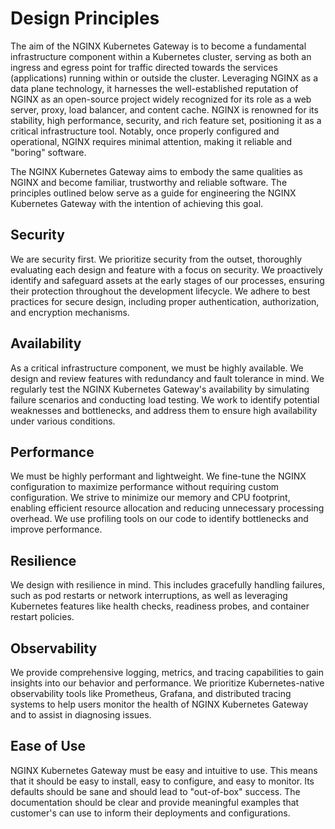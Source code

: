 # Design Principles

The aim of the NGINX Kubernetes Gateway is to become a fundamental infrastructure component within a Kubernetes cluster,
serving as both an ingress and egress point for traffic directed towards the services (applications) running
within or outside the cluster. Leveraging NGINX as a data plane technology, it harnesses the well-established reputation
of NGINX as an open-source project widely recognized for its role as a web server, proxy, load balancer, and content
cache. NGINX is renowned for its stability, high performance, security, and rich feature set, positioning it as a
critical infrastructure tool. Notably, once properly configured and operational, NGINX requires minimal attention,
making it reliable and "boring" software.

The NGINX Kubernetes Gateway aims to embody the same qualities as NGINX and become familiar, trustworthy and reliable
software. The principles outlined below serve as a guide for engineering the NGINX Kubernetes Gateway with the intention
of achieving this goal.

## Security

We are security first. We prioritize security from the outset, thoroughly evaluating each design and feature with a
focus on security. We proactively identify and safeguard assets at the early stages of our processes, ensuring their
protection throughout the development lifecycle. We adhere to best practices for secure design, including proper
authentication, authorization, and encryption mechanisms.

## Availability

As a critical infrastructure component, we must be highly available. We design and review features with redundancy and
fault tolerance in mind. We regularly test the NGINX Kubernetes Gateway's availability by simulating failure scenarios
and conducting load testing. We work to identify potential weaknesses and bottlenecks, and address them to ensure high
availability under various conditions.

## Performance

We must be highly performant and lightweight. We fine-tune the NGINX configuration to maximize performance without
requiring custom configuration. We strive to minimize our memory and CPU footprint, enabling efficient resource
allocation and reducing unnecessary processing overhead. We use profiling tools on our code to identify bottlenecks and
improve performance.

## Resilience

We design with resilience in mind. This includes gracefully handling failures, such as pod restarts or network
interruptions, as well as leveraging Kubernetes features like health checks, readiness probes, and container restart
policies.

## Observability

We provide comprehensive logging, metrics, and tracing capabilities to gain insights into our behavior and
performance. We prioritize Kubernetes-native observability tools like Prometheus, Grafana, and distributed
tracing systems to help users monitor the health of NGINX Kubernetes Gateway and to assist in diagnosing issues.

## Ease of Use

NGINX Kubernetes Gateway must be easy and intuitive to use. This means that it should be easy to install, easy to
configure, and easy to monitor. Its defaults should be sane and should lead to "out-of-box" success. The documentation
should be clear and provide meaningful examples that customer's can use to inform their deployments and configurations. 
